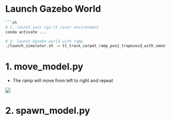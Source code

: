 # Launch Gazebo World
```sh
```sh
# 1. launch your cgi-tt racer environment
conda activate ...

# 2. launch Gazebo world with ramp
./launch_simulator.sh -w tt_track_carpet_ramp_pos1_trapezoid_with_smooth_multilines -n 1
```
# 1. move_model.py

- The ramp will move from left to right and repeat

![](https://i.imgur.com/ZFXzBgP.png)

# 2. spawn_model.py




